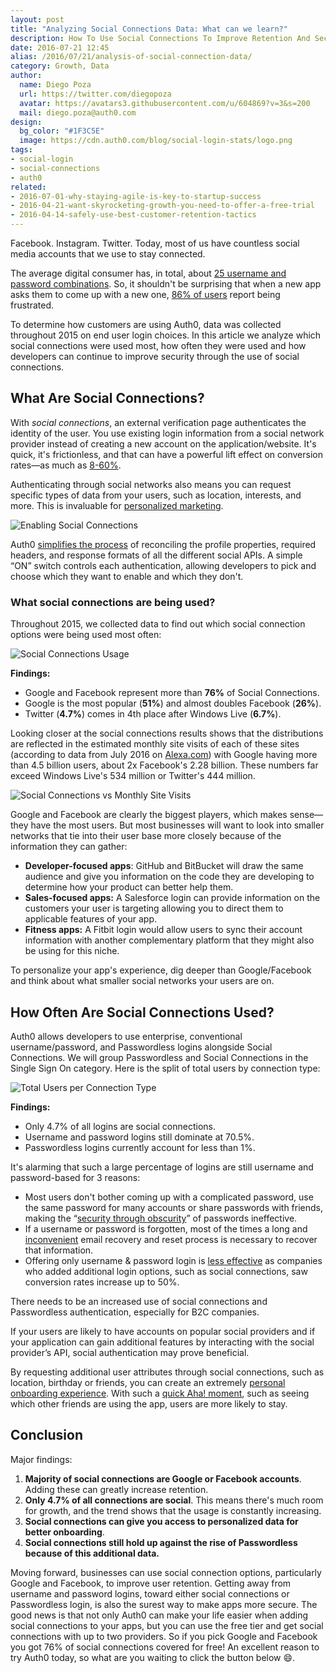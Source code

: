```yaml
---
layout: post
title: "Analyzing Social Connections Data: What can we learn?"
description: How To Use Social Connections To Improve Retention And Security
date: 2016-07-21 12:45
alias: /2016/07/21/analysis-of-social-connection-data/
category: Growth, Data
author: 
  name: Diego Poza
  url: https://twitter.com/diegopoza
  avatar: https://avatars3.githubusercontent.com/u/604869?v=3&s=200
  mail: diego.poza@auth0.com
design: 
  bg_color: "#1F3C5E"
  image: https://cdn.auth0.com/blog/social-login-stats/logo.png
tags: 
- social-login
- social-connections
- auth0
related:
- 2016-07-01-why-staying-agile-is-key-to-startup-success
- 2016-04-21-want-skyrocketing-growth-you-need-to-offer-a-free-trial
- 2016-04-14-safely-use-best-customer-retention-tactics
---
```


Facebook. Instagram. Twitter. Today, most of us have countless social media accounts that we use to stay connected.

The average digital consumer has, in total, about [25 username and password combinations](http://blog.gemalto.com/security/2015/02/05/its-time-to-move-away-from-traditional-passwords-and-prioritize-online-security/). So, it shouldn't be surprising that when a new app asks them to come up with a new one, [86% of users](https://auth0.com/learn/social-login/) report being frustrated.

To determine how customers are using Auth0, data was collected throughout 2015 on end user login choices. In this article we analyze which social connections were used most, how often they were used and how developers can continue to improve security through the use of social connections.

## What Are Social Connections?

With *social connections*, an external verification page authenticates the identity of the user. You use existing login information from a social network provider instead of creating a new account on the application/website. It's quick, it's frictionless, and that can have a powerful lift effect on conversion rates—as much as [8-60%](https://auth0.com/blog/2015/12/16/how-to-use-social-login-to-drive-your-apps-growth/).

Authenticating through social networks also means you can request specific types of data from your users, such as location, interests, and more. This is invaluable for [personalized marketing](https://auth0.com/learn/social-login/).

![Enabling Social Connections](https://cdn.auth0.com/blog/social-login-stats/enabling-social-connections.png )

Auth0 [simplifies the process](https://auth0.com/learn/social-login/) of reconciling the profile properties, required headers, and response formats of all the different social APIs. A simple “ON” switch controls each authentication, allowing developers to pick and choose which they want to enable and which they don't. 

### What social connections are being used?

Throughout 2015, we collected data to find out which social connection options were being used most often:

![Social Connections Usage](https://cdn.auth0.com/blog/social-login-stats/social-connections-usage.png)

**Findings:**

* Google and Facebook represent more than **76%** of Social Connections.
* Google is the most popular (**51%**) and almost doubles Facebook (**26%**).
* Twitter (**4.7%**) comes in 4th place after Windows Live (**6.7%**).

Looking closer at the social connections results shows that the distributions are reflected in the estimated monthly site visits of each of these sites (according to data from July 2016 on [Alexa.com](http://alexa.com/)) with Google having more than 4.5 billion users, about 2x Facebook's 2.28 billion. These numbers far exceed Windows Live's 534 million or Twitter's 444 million.

![Social Connections vs Monthly Site Visits](https://cdn.auth0.com/blog/social-login-stats/social-connections-vs-monthly-site-visits.png )

Google and Facebook are clearly the biggest players, which makes sense—they have the most users. But most businesses will want to look into smaller networks that tie into their user base more closely because of the information they can gather:

* **Developer-focused apps**: GitHub and BitBucket will draw the same audience and give you information on the code they are developing to determine how your product can better help them.
* **Sales-focused apps:** A Salesforce login can provide information on the customers your user is targeting allowing you to direct them to applicable features of your app.
* **Fitness apps:** A Fitbit login would allow users to sync their account information with another complementary platform that they might also be using for this niche. 

To personalize your app's experience, dig deeper than Google/Facebook and think about what smaller social networks your users are on.

## How Often Are Social Connections Used?

Auth0 allows developers to use enterprise, conventional username/password, and Passwordless logins alongside Social Connections. We will group Passwordless and Social Connections in the Single Sign On category. Here is the split of total users by connection type:

![Total Users per Connection Type](https://cdn.auth0.com/blog/social-login-stats/total-users.png)

**Findings:**

* Only 4.7% of all logins are social connections.
* Username and password logins still dominate at 70.5%.
* Passwordless logins currently account for less than 1%.

It's alarming that such a large percentage of logins are still username and password-based for 3 reasons:

* Most users don't bother coming up with a complicated password, use the same password for many accounts or share passwords with friends, making the “[security through obscurity](http://www.makeuseof.com/tag/usernames-passwords-thing-past-cope/)” of passwords ineffective.
* If a username or password is forgotten, most of the times a long and [inconvenient](http://www.networkcomputing.com/network-security/why-we-need-move-beyond-passwords/1521264108) email recovery and reset process is necessary to recover that information.
* Offering only username & password login is [less effective](https://auth0.com/blog/2015/12/16/how-to-use-social-login-to-drive-your-apps-growth/) as companies who added additional login options, such as social connections, saw conversion rates increase up to 50%.

There needs to be an increased use of social connections and Passwordless authentication, especially for B2C companies.

If your users are likely to have accounts on popular social providers and if your application can gain additional features by interacting with the social provider’s API, social authentication may prove beneficial. 

By requesting additional user attributes through social connections, such as location, birthday or friends, you can create an extremely [personal onboarding experience](https://auth0.com/blog/2016/05/13/7-lessons-that-will-save-your-user-onboarding). With such a [quick Aha! moment](https://auth0.com/blog/2015/12/16/how-to-use-social-login-to-drive-your-apps-growth/), such as seeing which other friends are using the app, users are more likely to stay.

## Conclusion

Major findings:

1. **Majority of social connections are Google or Facebook accounts**. Adding these can greatly increase retention.
2. **Only 4.7% of all connections are social**. This means there's much room for growth, and the trend shows that the usage is constantly increasing.
3. **Social connections can give you access to personalized data for better onboarding**.
4. **Social connections still hold up against the rise of Passwordless because of this additional data.**

Moving forward, businesses can use social connection options, particularly Google and Facebook, to improve user retention. Getting away from username and password logins, toward either social connections or Passwordless login, is also the surest way to make apps more secure.
The good news is that not only Auth0 can make your life easier when adding social connections to your apps, but you can use the free tier and get social connections with up to two providers. So if you pick Google and Facebook you got 76% of social connections covered for free! An excellent reason to try Auth0 today, so what are you waiting to click the button below 😄.

